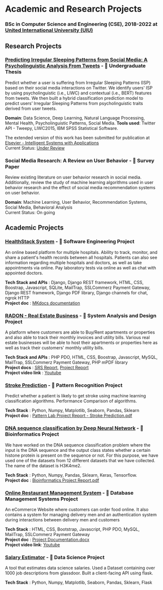# Academic and Research Projects

### BSc in Computer Science and Engineering (CSE), 2018-2022 at [United International University (UIU)](https://www.uiu.ac.bd/)

## Research Projects

### [Predicting Irregular Sleeping Patterns from Social Media: A Psycholinguistic Analysis From Tweets](https://github.com/Jawwad-Fida/Predicting-Irregular-Sleeping-Patterns-From-Tweets "GitHub Repository") - 📘 Undergraduate Thesis
Predict whether a user is suffering from Irregular Sleeping Patterns (ISP) based on their social media interactions on Twitter. We identify users' ISP by using psycholinguistic (i.e., LIWC) and contextual (i.e., BERT) features from tweets. We then built a hybrid classification prediction model to predict users’ Irregular Sleeping Patterns from psycholinguistic traits derived from user tweets. 

**Domain**:  Data Science, Deep Learning, Natural Language Processing, Mental Health, Psycholinguistic Patterns, Social Media.
**Tools used**: Twitter API - Tweepy, LIWC2015, IBM SPSS Statistical Software.

The extended version of this work has been submitted for publication at [Elsevier - Intelligent Systems with Applications](https://www.sciencedirect.com/journal/intelligent-systems-with-applications)\
Current Status: [Under Review](https://track.authorhub.elsevier.com/?uuid=2968e30a-7905-4b86-8c8d-44a7f486a6c8)

### Social Media Research: A Review on User Behavior - 📘 Survey Paper
Review existing literature on user behavior research in social media. Additionally, review the study of machine learning algorithms used in user behavior research and the effect of social media recommendation systems on user behavior.

**Domain**: Machine Learning, User Behavior, Recommendation Systems, Social Media, Behavioral Analysis\
Current Status: On going

## Academic Projects 

### [HealthStack System](https://github.com/Jawwad-Fida/HealthStack-System "GitHub Repository") - 📘 Software Engineering Project
An online based platform for multiple hospitals. Ability to track, monitor, and share a patient's health records between all hospitals. Patients can also see information regarding multiple hospitals and doctors, as well as take appointments via online. Pay laboratory tests via online as well as chat with appointed doctors.

**Tech Stack and APIs** : Django, Django REST framework, HTML, CSS, Boostrap, Javascript, SQLite, MailTrap, SSLCommerz Payment Gateway, Django REST framework, Django PDF library, Django channels for chat, ngrok HTTP\
**Project doc** : [MKdocs documentation](https://jawwad-fida.github.io/HealthStack-System/)

### [RADON - Real Estate Business](https://github.com/Jawwad-Fida/Radon-Real-Estate-Business "GitHub Repository") - 📘 System Analysis and Design Project 
A platform where customers are able to Buy/Rent apartments or properties and also able to track their monthly invoices and utility bills. Various real estate businesses will be able to host their apartments or properties here as well as track their customers' monthly utility bills.

**Tech Stack and APIs** : PHP PDO, HTML, CSS, Boostrap, Javascript, MySQL, MailTrap, SSLCommerz Payment Gateway, PHP mPDF library\
**Project docs** : [SRS Report](https://github.com/Jawwad-Fida/Radon-Real-Estate-Business/files/9604572/SAD.SRS-Report.pdf), [Project Report](https://github.com/Jawwad-Fida/Radon-Real-Estate-Business/files/9604577/SAD.Lab.Project.Report.pdf)\
**Project video link** : [Youtube](https://youtu.be/QWQO_P_CYhA)

### [Stroke Prediction](https://github.com/Jawwad-Fida/Stroke-Prediction "GitHub Repository") - 📘 Pattern Recognition Project
Predict whether a patient is likely to get stroke using machine learning classification algorithms. Performance Comparison of algorithms.

**Tech Stack** : Python, Numpy, Matplotlib, Seaborn, Pandas, Sklearn\
**Project doc** : [Pattern Lab Project Report - Stroke Prediction.pdf](https://github.com/Jawwad-Fida/Stroke-Prediction/files/9715902/Pattern.Lab.Project.Report.-.Team.Kingsmen.pdf)

### [DNA sequence classification by Deep Neural Network](https://github.com/Jawwad-Fida/DNA-sequence-classification-by-Deep-Neural-Network "GitHub Repository") - 📘 Bioinformatics Project
We have worked on the DNA sequence classification problem where the input is the DNA sequence and the output class states whether a certain histone protein is present on the sequence or not. For this purpose, we have used one of the datasets from 12 different datasets that we have collected. The name of the dataset is H3K4me2. 

**Tech Stack** :  Python, Numpy, Pandas, Sklearn, Keras, Tensorflow.\
**Project doc** : [Bioinformatics Project Report.pdf](https://github.com/Jawwad-Fida/DNA-sequence-classification-by-Deep-Neural-Network/files/11925655/Bioinformatics.Project.Report.of.Group.1.docx.pdf)

### [Online Restaurant Management System](https://github.com/Jawwad-Fida/Online-Restaurant-Management-System "GitHub Repository") - 📘 Database Management Systems Project
An eCommerce Website where customers can order food online. It also contains a system for managing delivery men and an authentication system during interactions between delivery men and customers

**Tech Stack** :  HTML, CSS, Bootstrap, Javascript, PHP PDO, MySQL, MailTrap, SSLCommerz Payment Gateway\
**Project doc** : [Project Documentation.docx](https://github.com/Jawwad-Fida/Online-Restaurant-Management-System/files/11925679/Project.Documentation.-.Group.3.Sec.C.docx)\
**Project video link**: [Youtube](https://youtu.be/rPK7x3IkC0w)

### [Salary Estimator](https://github.com/Jawwad-Fida/Data-Science-Salary-Estimator "GitHub Repository") - 📘 Data Science Project
A tool that estimates data science salaries. Used a Dataset containing over 1000 job descriptions from glassdoor. Built a client-facing API using flask.

**Tech Stack** : Python, Numpy, Matplotlib, Seaborn, Pandas, Sklearn, Flask


